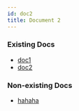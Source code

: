 ```yaml
---
id: doc2
title: Document 2
---
```


### Existing Docs

- [doc1](doc1.md)
- [doc2](./doc2.md)

### Non-existing Docs

- [hahaha](hahaha.md)